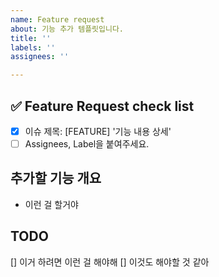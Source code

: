 ```yaml
---
name: Feature request
about: 기능 추가 템플릿입니다.
title: ''
labels: ''
assignees: ''

---
```


<!-- ---
name: Feature Request Template
about: 기능 추가 템플릿입니다.
title: [FEATURE] 기능 내용 상세
labels: feature
assignees: ''
--- -->

<!-- 하나씩 확인 후 체크박스에 표시해주세요. -->
## ✅ Feature Request check list
- [x] 이슈 제목: [FEATURE] '기능 내용 상세' 
- [ ] Assignees, Label을 붙여주세요.  

## 추가할 기능 개요
- 이런 걸 할거야 

## TODO 
[] 이거 하려면 이런 걸 해야해
[] 이것도 해야할 것 같아
